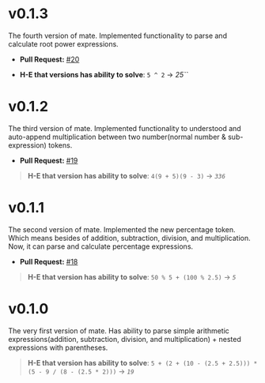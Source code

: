 # v0.1.3
The fourth version of mate.
Implemented functionality to parse and calculate root power expressions.

- **Pull Request:** [#20](https://github.como/theiskaa/mate/pull/20)

- **H-E that versions has ability to solve**: `5 ^ 2` -> *25``*

# v0.1.2
The third version of mate.
Implemented functionality to understood and auto-append multiplication between two number(normal number & sub-expression) tokens.

- **Pull Request:** [#19](https://github.com/theiskaa/mate/pull/19)

> **H-E that version has ability to solve**: `4(9 + 5)(9 - 3)` -> *`336`*

# v0.1.1
The second version of mate.
Implemented the new percentage token. Which means besides of addition, subtraction, division, and multiplication. Now, it can parse and calculate percentage expressions.

- **Pull Request:** [#18](https://github.com/theiskaa/mate/pull/18)

> **H-E that version has ability to solve**: `50 % 5 + (100 % 2.5)` -> *`5`*

# v0.1.0

The very first version of mate.
Has ability to parse simple arithmetic expressions(addition, subtraction, division, and multiplication) + nested expressions with parentheses.

> **H-E that version has ability to solve**: `5 + (2 + (10 - (2.5 + 2.5))) * (5 - 9 / (8 - (2.5 * 2)))` -> *`19`*
